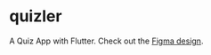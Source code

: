 # quizler
A Quiz App with Flutter.
Check out the [Figma design](https://www.figma.com/file/MYe5ojA2DZ1X8kVQ3tfanQ/Quiz-App?node-id=0%3A1).